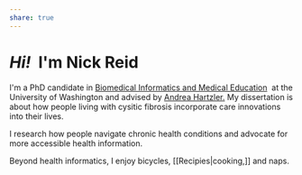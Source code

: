 ```yaml
---
share: true
---
```

# _Hi!_  I'm Nick Reid

I'm a PhD candidate in [Biomedical Informatics and Medical Education](http://bime.uw.edu/)  at the University of Washington and advised by [Andrea Hartzler.](https://bime.uw.edu/faculty/andrea-hartzler/) My dissertation is about how people living with cysitic fibrosis incorporate care innovations into their lives.

I research how people navigate chronic health conditions and advocate for more accessible health information.

Beyond health informatics, I enjoy bicycles, [[Recipies|cooking,]] and naps.